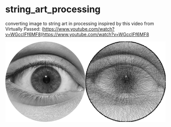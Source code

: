 # string_art_processing
converting image to string art in processing
inspired by this video from Virtually Passed: (https://www.youtube.com/watch?v=WGccIFf6MF8)https://www.youtube.com/watch?v=WGccIFf6MF8

![ScreenShot](output.png)
